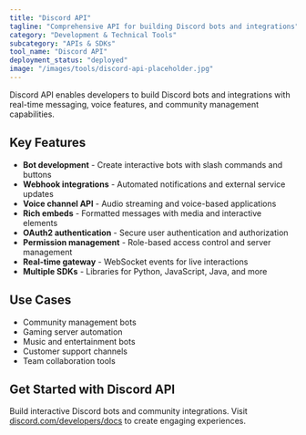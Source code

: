 ```yaml
---
title: "Discord API"
tagline: "Comprehensive API for building Discord bots and integrations"
category: "Development & Technical Tools"
subcategory: "APIs & SDKs"
tool_name: "Discord API"
deployment_status: "deployed"
image: "/images/tools/discord-api-placeholder.jpg"
---
```

Discord API enables developers to build Discord bots and integrations with real-time messaging, voice features, and community management capabilities.

## Key Features

- **Bot development** - Create interactive bots with slash commands and buttons
- **Webhook integrations** - Automated notifications and external service updates
- **Voice channel API** - Audio streaming and voice-based applications
- **Rich embeds** - Formatted messages with media and interactive elements
- **OAuth2 authentication** - Secure user authentication and authorization
- **Permission management** - Role-based access control and server management
- **Real-time gateway** - WebSocket events for live interactions
- **Multiple SDKs** - Libraries for Python, JavaScript, Java, and more

## Use Cases

- Community management bots
- Gaming server automation
- Music and entertainment bots
- Customer support channels
- Team collaboration tools

## Get Started with Discord API

Build interactive Discord bots and community integrations. Visit [discord.com/developers/docs](https://discord.com/developers/docs) to create engaging experiences.